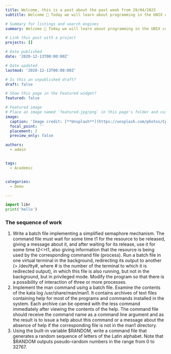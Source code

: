 ```yaml
---
title: Welcome, this is a post about the past week from 29/04/2023
subtitle: Welcome 👋 Today we will learn about programming in the UNIX command processor and advanced programming

# Summary for listings and search engines
summary: Welcome 👋 Today we will learn about programming in the UNIX command processor and advanced programming

# Link this post with a project
projects: []

# Date published
date: '2020-12-13T00:00:00Z'

# Date updated
lastmod: '2020-12-13T00:00:00Z'

# Is this an unpublished draft?
draft: false

# Show this page in the Featured widget?
featured: false

# Featured image
# Place an image named `featured.jpg/png` in this page's folder and customize its options here.
image:
  caption: 'Image credit: [**Unsplash**](https://unsplash.com/photos/CpkOjOcXdUY)'
  focal_point: ''
  placement: 2
  preview_only: false

authors:
  - admin


tags:
  - Academic


categories:
  - Demo

---
```


```python
import libr
print('hello')
```

### The sequence of work
1. Write a batch file implementing a simplified semaphore mechanism. The command file must wait for some time t1
for the resource to be released, giving a message about it, and after waiting for its release, use
it for some time t2<>t1, also giving information that
the resource is being used by the corresponding command file (process). Run
a batch file in one virtual terminal in the background, redirecting
its output to another (> /dev/tty#, where # is the number of the terminal to which it is redirected
output), in which this file is also running, but not in the background, but in privileged
mode. Modify the program so that there is a possibility of interaction of three
or more processes.
2. Implement the man command using a batch file. Examine the contents of the kata log /usr/share/man/man1. It contains archives of text files containing
help for most of the programs and commands installed in the system. Each archive
can be opened with the less command immediately after viewing the contents of the help. The command
file should receive the command name as a command line argument and as
the result is to issue a help about this command or a message about the absence of help
if the corresponding file is not in the man1 directory.
3. Using the built-in variable $RANDOM, write a command file that generates a random sequence of letters of the Latin alphabet. Note that $RANDOM
outputs pseudo-random numbers in the range from 0 to 32767.
